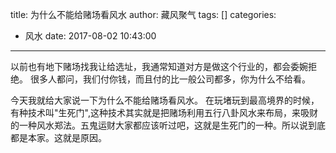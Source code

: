 title: 为什么不能给赌场看风水
author: 藏风聚气
tags: []
categories:
  - 风水
date: 2017-08-02 10:43:00
---

以前也有地下赌场找我让给选址，我通常知道对方是做这个行业的，都会委婉拒绝。
    很多人都问，我们付你钱，而且付的比一般公司都多，你为什么不给看。

今天我就给大家说一下为什么不能给赌场看风水。
      在玩堵玩到最高境界的时候，有种技术叫"生死门",这种技术其实就是把赌场利用五行八卦风水来布局，来吸财的一种风水郑法。五鬼运财大家都应该听过吧，这就是生死门的一种。所以说到底都是本家。这就是原因。

